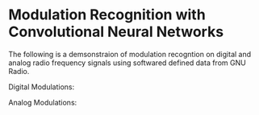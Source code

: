 # Modulation Recognition with Convolutional Neural Networks

The following is a demsonstraion of modulation recogntion on digital and analog radio frequency signals using softwared defined data from GNU Radio.

Digital Modulations: 

Analog Modulations:
